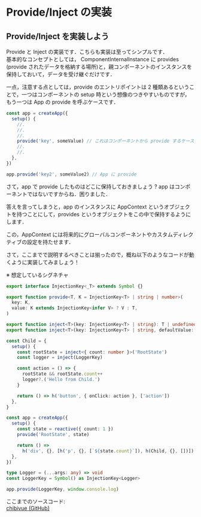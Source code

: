 # Provide/Inject の実装

## Provide/Inject を実装しよう

Provide と Inject の実装です．こちらも実装は至ってシンプルです．  
基本的なコンセプトとしては， ComponentInternalInstance に provides (provide されたデータを格納する場所)と，親コンポーネントのインスタンスを保持しておいて，データを受け継ぐだけです．

一点，注意する点としては，provide のエントリポイントは 2 種類あるということで，一つはコンポーネントの setup 時という想像のつきやすいものですが，  
もう一つは App の provide を呼ぶケースです．

```ts
const app = createApp({
  setup() {
    //.
    //.
    //.
    provide('key', someValue) // これはコンポーネントから provide するケース
    //.
    //.
  },
})

app.provide('key2', someValue2) // App に provide
```

さて，app で provide したものはどこに保持しておきましょう ? app はコンポーネントではないですからね．困りました．

答えを言ってしまうと，app のインスタンスに AppContext というオブジェクトを持つことにして，provides というオブジェクトをこの中で保持するようにします．

この，AppContext には将来的にグローバルコンポーネントやカスタムディレクティブの設定を持たせます．

さて，ここまでで説明するべきことは揃ったので，概ね以下のようなコードが動くように実装してみましょう！

※ 想定しているシグネチャ

```ts
export interface InjectionKey<_T> extends Symbol {}

export function provide<T, K = InjectionKey<T> | string | number>(
  key: K,
  value: K extends InjectionKey<infer V> ? V : T,
)

export function inject<T>(key: InjectionKey<T> | string): T | undefined
export function inject<T>(key: InjectionKey<T> | string, defaultValue: T): T
```

```ts
const Child = {
  setup() {
    const rootState = inject<{ count: number }>('RootState')
    const logger = inject(LoggerKey)

    const action = () => {
      rootState && rootState.count++
      logger?.('Hello from Child.')
    }

    return () => h('button', { onClick: action }, ['action'])
  },
}

const app = createApp({
  setup() {
    const state = reactive({ count: 1 })
    provide('RootState', state)

    return () =>
      h('div', {}, [h('p', {}, [`${state.count}`]), h(Child, {}, [])])
  },
})

type Logger = (...args: any) => void
const LoggerKey = Symbol() as InjectionKey<Logger>

app.provide(LoggerKey, window.console.log)
```

ここまでのソースコード:  
[chibivue (GitHub)](https://github.com/chibivue-land/chibivue/tree/main/book/impls/40_basic_component_system/020_provide_inject)
